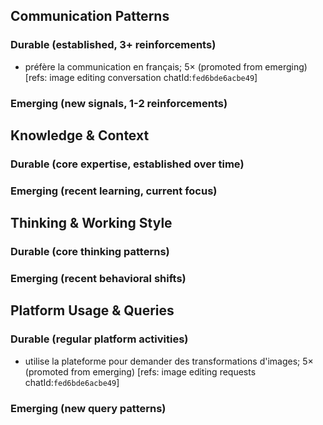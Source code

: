 ## Communication Patterns
### Durable (established, 3+ reinforcements)
- préfère la communication en français; 5× (promoted from emerging) [refs: image editing conversation chatId:`fed6bde6acbe49`]

### Emerging (new signals, 1-2 reinforcements)

## Knowledge & Context
### Durable (core expertise, established over time)

### Emerging (recent learning, current focus)

## Thinking & Working Style
### Durable (core thinking patterns)

### Emerging (recent behavioral shifts)

## Platform Usage & Queries
### Durable (regular platform activities)
- utilise la plateforme pour demander des transformations d'images; 5× (promoted from emerging) [refs: image editing requests chatId:`fed6bde6acbe49`]

### Emerging (new query patterns)
